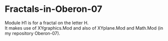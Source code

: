 # Fractals-in-Oberon-07

Module H1 is for a fractal on the letter H. <br>
It makes use of XYgraphics.Mod and also of XYplane.Mod and Math.Mod (in my repository Oberon-07).
